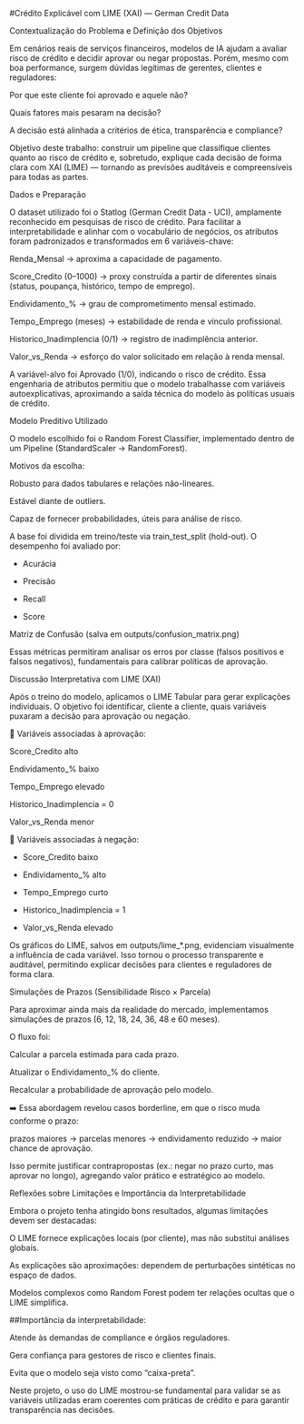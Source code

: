 #Crédito Explicável com LIME (XAI) — German Credit Data

Contextualização do Problema e Definição dos Objetivos

Em cenários reais de serviços financeiros, modelos de IA ajudam a avaliar risco de crédito e decidir aprovar ou negar propostas. Porém, mesmo com boa performance, surgem dúvidas legítimas de gerentes, clientes e reguladores:

Por que este cliente foi aprovado e aquele não?

Quais fatores mais pesaram na decisão?

A decisão está alinhada a critérios de ética, transparência e compliance?

Objetivo deste trabalho: construir um pipeline que classifique clientes quanto ao risco de crédito e, sobretudo, explique cada decisão de forma clara com XAI (LIME) — tornando as previsões auditáveis e compreensíveis para todas as partes.

Dados e Preparação

O dataset utilizado foi o Statlog (German Credit Data - UCI), amplamente reconhecido em pesquisas de risco de crédito.
Para facilitar a interpretabilidade e alinhar com o vocabulário de negócios, os atributos foram padronizados e transformados em 6 variáveis-chave:

Renda_Mensal → aproxima a capacidade de pagamento.

Score_Credito (0–1000) → proxy construída a partir de diferentes sinais (status, poupança, histórico, tempo de emprego).

Endividamento_% → grau de comprometimento mensal estimado.

Tempo_Emprego (meses) → estabilidade de renda e vínculo profissional.

Historico_Inadimplencia (0/1) → registro de inadimplência anterior.

Valor_vs_Renda → esforço do valor solicitado em relação à renda mensal.

A variável-alvo foi Aprovado (1/0), indicando o risco de crédito.
Essa engenharia de atributos permitiu que o modelo trabalhasse com variáveis autoexplicativas, aproximando a saída técnica do modelo às políticas usuais de crédito.

Modelo Preditivo Utilizado

O modelo escolhido foi o Random Forest Classifier, implementado dentro de um Pipeline (StandardScaler → RandomForest).

Motivos da escolha:

Robusto para dados tabulares e relações não-lineares.

Estável diante de outliers.

Capaz de fornecer probabilidades, úteis para análise de risco.

A base foi dividida em treino/teste via train_test_split (hold-out).
O desempenho foi avaliado por:

- Acurácia

- Precisão

- Recall

- Score

Matriz de Confusão (salva em outputs/confusion_matrix.png)

Essas métricas permitiram analisar os erros por classe (falsos positivos e falsos negativos), fundamentais para calibrar políticas de aprovação.

Discussão Interpretativa com LIME (XAI)

Após o treino do modelo, aplicamos o LIME Tabular para gerar explicações individuais.
O objetivo foi identificar, cliente a cliente, quais variáveis puxaram a decisão para aprovação ou negação.

🔹 Variáveis associadas à aprovação:

Score_Credito alto

Endividamento_% baixo

Tempo_Emprego elevado

Historico_Inadimplencia = 0

Valor_vs_Renda menor

🔸 Variáveis associadas à negação:

- Score_Credito baixo

- Endividamento_% alto

- Tempo_Emprego curto

- Historico_Inadimplencia = 1

- Valor_vs_Renda elevado

Os gráficos do LIME, salvos em outputs/lime_*.png, evidenciam visualmente a influência de cada variável.
Isso tornou o processo transparente e auditável, permitindo explicar decisões para clientes e reguladores de forma clara.

Simulações de Prazos (Sensibilidade Risco × Parcela)

Para aproximar ainda mais da realidade do mercado, implementamos simulações de prazos (6, 12, 18, 24, 36, 48 e 60 meses).

O fluxo foi:

Calcular a parcela estimada para cada prazo.

Atualizar o Endividamento_% do cliente.

Recalcular a probabilidade de aprovação pelo modelo.

➡️ Essa abordagem revelou casos borderline, em que o risco muda conforme o prazo:

prazos maiores → parcelas menores → endividamento reduzido → maior chance de aprovação.

Isso permite justificar contrapropostas (ex.: negar no prazo curto, mas aprovar no longo), agregando valor prático e estratégico ao modelo.

Reflexões sobre Limitações e Importância da Interpretabilidade

Embora o projeto tenha atingido bons resultados, algumas limitações devem ser destacadas:

O LIME fornece explicações locais (por cliente), mas não substitui análises globais.

As explicações são aproximações: dependem de perturbações sintéticas no espaço de dados.

Modelos complexos como Random Forest podem ter relações ocultas que o LIME simplifica.

##Importância da interpretabilidade:

Atende às demandas de compliance e órgãos reguladores.

Gera confiança para gestores de risco e clientes finais.

Evita que o modelo seja visto como “caixa-preta”.

Neste projeto, o uso do LIME mostrou-se fundamental para validar se as variáveis utilizadas eram coerentes com práticas de crédito e para garantir transparência nas decisões.
